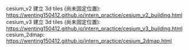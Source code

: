 cesium_v2 建立 3d tiles (尚未固定位置): https://wenting150412.github.io/intern_practice/cesium_v2_building.html
cesium_v3 建立 3d tiles (尚未固定位置): https://wenting150412.github.io/intern_practice/cesium_v3_building.html
cesium_2dmap: https://wenting150412.github.io/intern_practice/cesium_2dmap.html
